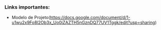 ### Links importantes:
- Modelo de Projeto(https://docs.google.com/document/d/1-u1wu2x9Fo8l2Ob3x_Uo0iZAZTH5nGznDQ77UV1Tggk/edit?usp=sharing)
